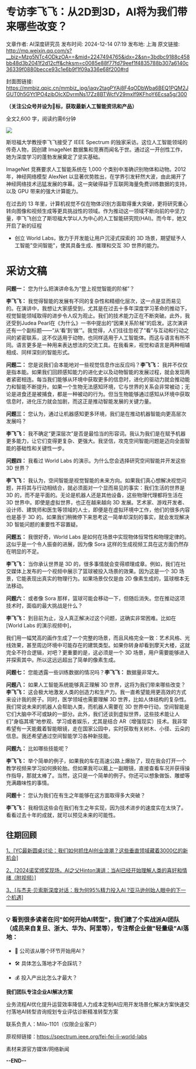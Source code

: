 # 专访李飞飞：从2D到3D，AI将为我们带来哪些改变？

文章作者: AI深度研究员
发布时间: 2024-12-14 07:19
发布地: 上海
原文链接: http://mp.weixin.qq.com/s?__biz=Mzg5NTc4ODkzOA==&mid=2247494765&idx=2&sn=3bdbc9188c458bb48d3b2041f2d12cff&chksm=c0085e88f77fd79eef1f4835788b307a6140c36339f0880becce93c1e6b9f1f09a336e68f200#rd

封面图链接: https://mmbiz.qpic.cn/mmbiz_jpg/iaqv2tagPYAj8F4qODbWba6BEQ1PQM2JGUT0h5GYt1PO4zibOIcXDvrmNs17Zz8BTWcfV29mxlf9KFhoY6Ecsa5g/300

**（关注公众号并设为🌟标，获取最新人工智能资讯和产品）**

全文2,600 字，阅读约需6分钟

![](https://mmbiz.qpic.cn/mmbiz_jpg/iaqv2tagPYAj8F4qODbWba6BEQ1PQM2JGPQr6ruENfAGrOTgpzJibrTg2eJWQib4Gwp40rB8fLco0PU98F23NWWBQ/640?wx_fmt=jpeg&from=appmsg)

斯坦福大学教授李飞飞接受了 IEEE Spectrum 的独家采访。这位人工智能领域的传奇人物，因创建 ImageNet
数据集和竞赛而闻名于世。通过这一开创性工作，她为深度学习的蓬勃发展奠定了坚实基础。

ImageNet 竞赛要求人工智能系统在 1,000 个类别中准确识别物体和动物。2012 年，神经网络模型 AlexNet
以显著优势胜出，在学界引发轩然大波，由此揭开了神经网络技术迅猛发展的序幕。这一突破得益于互联网海量免费训练数据的支持，以及 GPU 带来的强大计算能力。

在过去的 13
年里，计算机视觉不仅在物体识别方面取得重大突破，更将研究重心转向图像和视频生成等更具挑战性的领域。作为推动这一领域不断向前的中坚力量，李飞飞创立了斯坦福大学以人为中心的人工智能研究院(HAI)。而今年，她又开启了新的征程
- 创立 World Labs，致力于开发能让用户沉浸式探索的 3D 场景，期望赋予人工智能"空间智能"，使其具备生成、推理和交互 3D 世界的能力。

# 采访文稿

**问题一：** 您为什么把演讲命名为“登上视觉智能的阶梯”？

**李飞飞：**
我觉得智能的发展有不同的复杂性和精细化层次，这一点是显而易见的。在演讲中，我想让大家感受到，尤其是在过去十多年深度学习革命的推动下，视觉智能领域取得的进步令人叹为观止。我们的技术能力正在不断突破。此外，我还受到Judea
Pearl在《为什么》一书中提出的“因果关系阶梯”的启发。这次演讲还有一个副标题——“从‘看’到‘做’”。我觉得，人们往往忽视了“看”与互动和行动之间的紧密联系，这不仅适用于动物，也同样适用于人工智能体。而这与语言有所不同。语言更多是一种用来表达想法的交流工具。在我看来，视觉和语言是两种相辅相成、同样深刻的智能形式。

**问题二：** 您是说我们会本能地对一些视觉信息作出反应吗？**李飞飞：**
我并不仅仅是指本能。如果我们回顾感知能力的进化史以及动物智能的发展过程，就会发现两者紧密相连。每当我们能够从环境中获取更多的信息时，进化的驱动力就会推动能力和智能不断提升。如果一个生物无法感知环境，它与世界的关系会非常被动；无论是进食还是被捕食，都是一种被动的行为。但当生物能够通过感知从环境中获取信息时，进化压力就会加剧，而这正是推动智能发展的关键力量。

**问题三：** 您认为，通过让机器感知更多环境，我们是在推动机器智能向更高层次发展吗？

**李飞飞：**
我不确定“更深层次”是否是最恰当的形容词。我认为我们是在赋予机器更多能力，让它们变得更复杂、更强大。我坚信，攻克空间智能问题是迈向全面智能的基础性和关键性一步。

**问题四：** 我看过 World Labs 的演示。为什么您会选择研究空间智能并开发这些 3D 世界？

**李飞飞：** 我认为，空间智能是视觉智能的未来方向。如果我们真心想解决视觉问题，并将其与行动相结合，就必须面对一个显而易见的事实：我们生活的世界是 3D
的，而不是平面的。无论是机器人还是其他设备，这些物理代理都将生活在 3D 世界中。即使是虚拟世界，也正在越来越向 3D
发展。艺术家、游戏开发者、设计师、建筑师和医生等领域的人士，即便是在虚拟环境中工作，他们的很多内容也是基于 3D
的。如果我们稍微停下来思考这一简单却深刻的事实，就会发现解决 3D 智能问题的重要性不容置疑。

**问题五：** 我很好奇，World Labs 是如何在场景中实现物体恒常性和物理定律的。这似乎是一个令人振奋的进展，因为像 Sora
这样的生成视频工具在这方面仍然存在明显的不足。

**李飞飞：** 当你承认世界是 3D 的，很多事情就会变得顺理成章。例如，我们在社交媒体上发布的一个视频中展示了篮球被投入场景的效果。因为这是一个 3D
场景，它能表现出真实的物理行为。如果场景仅仅是由 2D 像素生成的，篮球根本无法移动。

**问题六：** 或者像 Sora 那样，篮球可能会移动一下，但随后消失。您在推动这项技术时，面临的最大挑战是什么？

**李飞飞：** 到目前为止，没人真正解决过这个问题，这确实非常困难。比如在 [World Labs 的演示视频中]，

我们用一幅梵高的画作生成了一个完整的场景，而且风格完全一致：艺术风格、光线效果，甚至周边环境中可能存在的建筑类型。如果你转身却看到摩天大楼，这就完全不符合逻辑，对吧？更重要的是，这必须是一个
3D 场景，用户需要能够进入并探索其中。所以这远远超出了简单的像素生成。

**问题七：** 您能透露一些训练数据的情况吗？**李飞飞：** 数据量非常大。

**问题八：** 如果人工智能系统能够真正理解 3D 世界，这将为我们带来哪些改变？**李飞飞：**
这会极大地激发人类的创造力和生产力。我一直希望能用更高效的方式来设计我的房子。同时，医学领域也需要理解 3D
世界，比如人体结构的复杂性。我们常说未来的机器人会帮助人类，而机器人需要在 3D
世界中行动，空间智能是它们大脑中不可或缺的一部分。此外，我们还谈到虚拟世界，这些技术能让人们“身临其境”地参观、学习或者娱乐，尤其是结合
AR（增强现实）技术。我非常希望有一天能戴着智能眼镜，走在国家公园中，实时获取有关树木、小径、云朵的信息。我还希望通过空间智能学习各种新技能。

**问题九：** 比如哪些技能呢？

**李飞飞：**
举个简单的例子，如果我的车在高速公路上爆胎了，现在我会打开一个教学视频来学习如何换轮胎。但如果我可以戴上一副眼镜，直接查看车况并获得操作指导，那就太棒了。当然，这只是一个简单的例子。你还可以想象做饭、雕塑等充满趣味性的事情。

**问题十：** 您认为我们在有生之年能够在这方面取得多大突破？

**李飞飞：** 我相信这些会在我们有生之年实现，因为技术进步的速度实在太快了。看看过去十年的成就，就可以预见未来的可能性。

## 往期回顾

[1、[YC最新圆桌讨论：我们如何抓住AI创业浪潮？这些垂直领域藏着3000亿的新机会]](https://mp.weixin.qq.com/s?__biz=Mzg5NTc4ODkzOA==&mid=2247494383&idx=1&sn=611f9afd97e4ba4060b525be3349451c&scene=21#wechat_redirect)

[2、[2024诺奖颁奖现场，AI之父Hinton演讲：当AI已经开始理解人类的喜好和情绪（附视频）]](https://mp.weixin.qq.com/s?__biz=Mzg5NTc4ODkzOA==&mid=2247494615&idx=1&sn=2affdc0f04f07506005b9da859d7b5e6&scene=21#wechat_redirect)

[3、[与杰夫·贝索斯深度对话：我为何95%精力投入AI
?亚马逊创始人眼中的下一个机遇]](https://mp.weixin.qq.com/s?__biz=Mzg5NTc4ODkzOA==&mid=2247494595&idx=1&sn=b0376c6220d82a428d15baa836c7c3ea&scene=21#wechat_redirect)

* * *

### 💡 看到很多读者在问"如何开始AI转型"，我们建了个实战派AI团队（成员来自复旦、浙大、华为、阿里等），专注帮企业做"轻量级"AI落地：

  * 🎯 公司该从哪个环节开始用AI？

  * 🛠️ 具体怎么落地才不会踩坑？

  * 💰 投入产出比怎么才最大？

**我们团队专注企业AI解决方案**

业务流程AI优化提升运营效率降低人力成本定制AI应用开发场景化解决方案快速交付落地AI转型咨询规划专业评估诊断精准转型方案

联系负责人：Milo-1101（仅限企业客户）

原视频链接：https://spectrum.ieee.org/fei-fei-li-world-labs

素材来源官方媒体/网络新闻

**\--END--**

